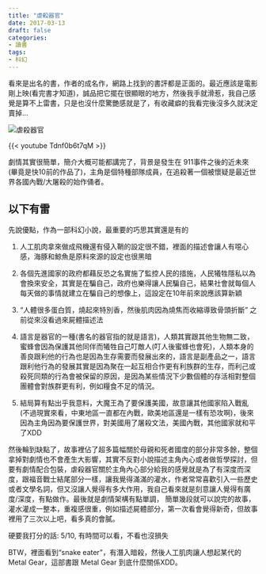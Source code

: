 ```yaml
---
title: "虐殺器官"
date: 2017-03-13
draft: false
categories:
- 讀書
tags:
- 科幻
---
```


看來是出名的書，作者的成名作，網路上找到的書評都是正面的。最近應該是電影剛上映(看完書才知道)，誠品把它擺在很顯眼的地方，然後我手就滑惹，我自己感覺是算不上雷書，只是也沒什麼驚艷感就是了，有收藏癖的我看完後沒多久就決定賣掉…

![虐殺器官](/zh/read/genocidal-organ.jpg)

{{< youtube Tdnf0b6t7qM >}}

劇情其實很簡單，簡介大概可能都講完了，背景是發生在 911事件之後的近未來(畢竟是快10前的作品了)，主角是個特種部隊成員，在追殺著一個被懷疑是最近世界各國內戰/大屠殺的始作俑者。

## **以下有雷**

先說優點，作為一部科幻小說，最重要的巧思其實還是有的

1. 人工肌肉拿來做成飛機還有侵入鞘的設定很不錯，裡面的描述會讓人有噁心感，海豚和鯨魚是原料來源的設定也很黑暗

1. 各個先進國家的政府都藉反恐之名實施了監控人民的措施，人民犧牲隱私以為會換來安全，其實是在騙自己，政府也樂得讓人民騙自己，結果社會就每個人每天做的事情就建立在騙自己的想像上，這設定在10年前來說應該算新穎

1. “人體很多蛋白質，燒起來特別香，然後肌肉因為燒焦而收縮導致骨頭折斷” 之前從來沒看過來屍體描述法

1. 語言是器官的一種(書名的器官指的就是語言)，人類其實跟其他生物無二致，蜜蜂會因為保護其他同伴而犧牲自己叮敵人(叮人後蜜蜂也會死)，人類本身的善良跟利他的行為也是因為生存需要而發展出來的，語言是副產品之一，語言跟利他行為的發展其實是因為聚在一起互相合作更有利族群的生存，而利己或殺死同類的行為會被保留的原因，是因為某些情況下少數個體的存活相對整個團體會對族群更有利，例如糧食不足的情況。

1. 結局算有點出乎我意料，大魔王為了要保護美國，故意讓其他國家陷入戰亂(不過現實來看，中東地區一直都在內戰，歐美地區還是一樣有恐攻啊)，後來因為主角因為要保護世界，對美國用了屠殺文法，美國內戰，其他國家就和平了XDD

然後輪到缺點了，故事裡佔了超多篇幅關於母親和死者國度的部分非常多餘，整個拿掉對劇情也不會產生大影響，其實不反對小說描述主角內心或者做哲學探討，但要有劇情配合包裝，虐殺器官關於主角內心部分給我的感覺就是為了有深度而深度，跟福音戰士結尾部分一樣，讓我覺得滿滿的灌水，作者常常喜歡引入一些歷史或者文學名詞，但又沒讓人覺得有多大作用，我自己看來就是刻意讓人覺得有廣度/深度，有點做作。最後就是劇情架構有點單調， 簡單幾段就可以說完的故事，灌水灌成一整本，重複感很重，例如描述屍體部分，第一次看會覺得新奇，但故事裡用了三次以上吧，看多真的會膩。

硬要我打分的話: 5/10, 有時間可以看，不看也沒損失

BTW，裡面看到“snake eater”，有潛入暗殺，然後人工肌肉讓人想起某代的 Metal Gear，這部書跟 Metal Gear 到底什麼關係XDD。
